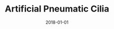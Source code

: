 ---
title: "Artificial Pneumatic Cilia"
collection: publications
permalink: /publication/2018-01-01-Artificial-Pneumatic-Cilia
date: 2018-01-01
venue: 'Atlas of Cilia Bioengineering and Biocomputing'
citation: ' Benjamin Gorissen,  <b>Edoardo Milana</b>,  Michael De Volder,  Dominiek Reynaerts, &quot;Artificial Pneumatic Cilia.&quot; <i>Atlas of Cilia Bioengineering and Biocomputing</i>, 2018.'
---